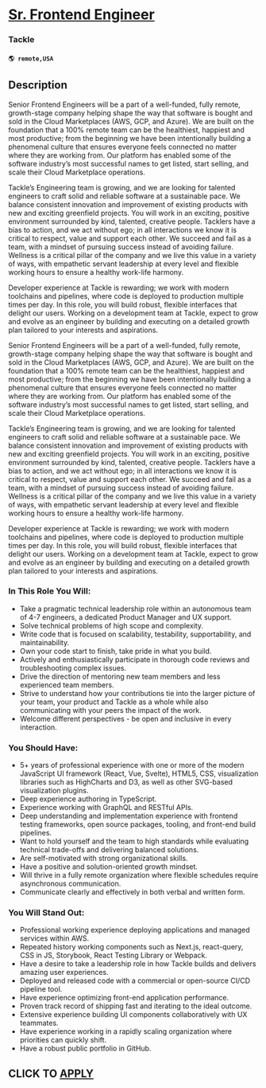 # [Sr. Frontend Engineer](https://www.remotewlb.com/apply/sr-frontend-engineer-122764)  
### Tackle  
#### `🌎 remote,USA`  

## Description

Senior Frontend Engineers will be a part of a well-funded, fully remote, growth-stage company helping shape the way that software is bought and sold in the Cloud Marketplaces (AWS, GCP, and Azure). We are built on the foundation that a 100% remote team can be the healthiest, happiest and most productive; from the beginning we have been intentionally building a phenomenal culture that ensures everyone feels connected no matter where they are working from. Our platform has enabled some of the software industry’s most successful names to get listed, start selling, and scale their Cloud Marketplace operations.

  

Tackle’s Engineering team is growing, and we are looking for talented engineers to craft solid and reliable software at a sustainable pace. We balance consistent innovation and improvement of existing products with new and exciting greenfield projects. You will work in an exciting, positive environment surrounded by kind, talented, creative people. Tacklers have a bias to action, and we act without ego; in all interactions we know it is critical to respect, value and support each other. We succeed and fail as a team, with a mindset of pursuing success instead of avoiding failure. Wellness is a critical pillar of the company and we live this value in a variety of ways, with empathetic servant leadership at every level and flexible working hours to ensure a healthy work-life harmony.

  

Developer experience at Tackle is rewarding; we work with modern toolchains and pipelines, where code is deployed to production multiple times per day. In this role, you will build robust, flexible interfaces that delight our users. Working on a development team at Tackle, expect to grow and evolve as an engineer by building and executing on a detailed growth plan tailored to your interests and aspirations.

  

Senior Frontend Engineers will be a part of a well-funded, fully remote, growth-stage company helping shape the way that software is bought and sold in the Cloud Marketplaces (AWS, GCP, and Azure). We are built on the foundation that a 100% remote team can be the healthiest, happiest and most productive; from the beginning we have been intentionally building a phenomenal culture that ensures everyone feels connected no matter where they are working from. Our platform has enabled some of the software industry’s most successful names to get listed, start selling, and scale their Cloud Marketplace operations.

  

Tackle’s Engineering team is growing, and we are looking for talented engineers to craft solid and reliable software at a sustainable pace. We balance consistent innovation and improvement of existing products with new and exciting greenfield projects. You will work in an exciting, positive environment surrounded by kind, talented, creative people. Tacklers have a bias to action, and we act without ego; in all interactions we know it is critical to respect, value and support each other. We succeed and fail as a team, with a mindset of pursuing success instead of avoiding failure. Wellness is a critical pillar of the company and we live this value in a variety of ways, with empathetic servant leadership at every level and flexible working hours to ensure a healthy work-life harmony.

  

Developer experience at Tackle is rewarding; we work with modern toolchains and pipelines, where code is deployed to production multiple times per day. In this role, you will build robust, flexible interfaces that delight our users. Working on a development team at Tackle, expect to grow and evolve as an engineer by building and executing on a detailed growth plan tailored to your interests and aspirations.

  

### In This Role You Will:

* Take a pragmatic technical leadership role within an autonomous team of 4-7 engineers, a dedicated Product Manager and UX support.
* Solve technical problems of high scope and complexity.
* Write code that is focused on scalability, testability, supportability, and maintainability.
* Own your code start to finish, take pride in what you build.
* Actively and enthusiastically participate in thorough code reviews and troubleshooting complex issues.
* Drive the direction of mentoring new team members and less experienced team members.
* Strive to understand how your contributions tie into the larger picture of your team, your product and Tackle as a whole while also communicating with your peers the impact of the work. 
* Welcome different perspectives - be open and inclusive in every interaction.

  

### You Should Have:

* 5+ years of professional experience with one or more of the modern JavaScript UI framework (React, Vue, Svelte), HTML5, CSS, visualization libraries such as HighCharts and D3, as well as other SVG-based visualization plugins.
* Deep experience authoring in TypeScript.
* Experience working with GraphQL and RESTful APIs.
* Deep understanding and implementation experience with frontend testing frameworks, open source packages, tooling, and front-end build pipelines.
* Want to hold yourself and the team to high standards while evaluating technical trade-offs and delivering balanced solutions.
* Are self-motivated with strong organizational skills.
* Have a positive and solution-oriented growth mindset.
* Will thrive in a fully remote organization where flexible schedules require asynchronous communication.
* Communicate clearly and effectively in both verbal and written form.

  

### You Will Stand Out:

* Professional working experience deploying applications and managed services within AWS.
* Repeated history working components such as Next.js, react-query, CSS in JS, Storybook, React Testing Library or Webpack.
* Have a desire to take a leadership role in how Tackle builds and delivers amazing user experiences.
* Deployed and released code with a commercial or open-source CI/CD pipeline tool.
* Have experience optimizing front-end application performance.
* Proven track record of shipping fast and iterating to the ideal outcome. 
* Extensive experience building UI components collaboratively with UX teammates.
* Have experience working in a rapidly scaling organization where priorities can quickly shift.
* Have a robust public portfolio in GitHub.

  

  
## CLICK TO [APPLY](https://www.remotewlb.com/apply/sr-frontend-engineer-122764)


